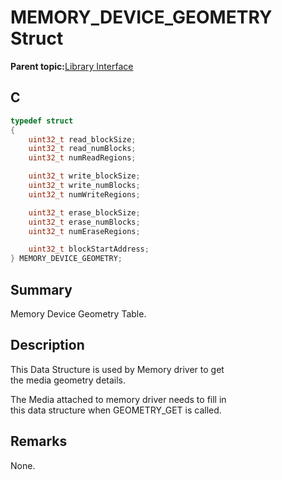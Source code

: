 # MEMORY\_DEVICE\_GEOMETRY Struct

**Parent topic:**[Library Interface](GUID-E18B0923-4286-4E08-A2EB-9A482E0063AE.md)

## C

```c
typedef struct
{
    uint32_t read_blockSize;
    uint32_t read_numBlocks;
    uint32_t numReadRegions;

    uint32_t write_blockSize;
    uint32_t write_numBlocks;
    uint32_t numWriteRegions;

    uint32_t erase_blockSize;
    uint32_t erase_numBlocks;
    uint32_t numEraseRegions;

    uint32_t blockStartAddress;
} MEMORY_DEVICE_GEOMETRY;

```

## Summary

Memory Device Geometry Table.

## Description

This Data Structure is used by Memory driver to get<br />the media geometry details.

The Media attached to memory driver needs to fill in<br />this data structure when GEOMETRY\_GET is called.

## Remarks

None.

